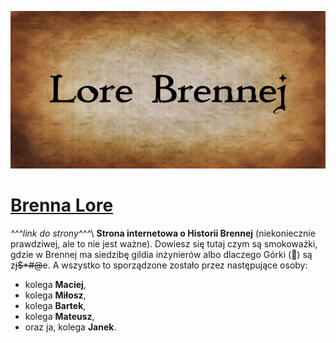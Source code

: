 ![Brenna Lore logo](img/social_prev.jpg)
# [Brenna Lore](https://jkgplay.github.io/Lore-Brennej/)
*^^^link do strony^^^*\\
**Strona internetowa o Historii Brennej** (niekoniecznie prawdziwej, ale to nie jest ważne). Dowiesz się tutaj czym są smokoważki, gdzie w Brennej ma siedzibę gildia inżynierów albo dlaczego Górki (&#x1F922;) są z<del>j$*#@</del>e. A wszystko to sporządzone zostało przez następujące osoby:
* kolega **Maciej**,
* kolega **Miłosz**,
* kolega **Bartek**,
* kolega **Mateusz**,
* oraz ja, kolega **Janek**.